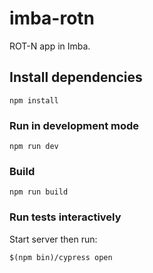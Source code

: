 # imba-rotn

ROT-N app in Imba.

## Install dependencies

```
npm install
```

### Run in development mode

```
npm run dev
```

### Build

```
npm run build
```

### Run tests interactively

Start server then run:

```
$(npm bin)/cypress open
```
